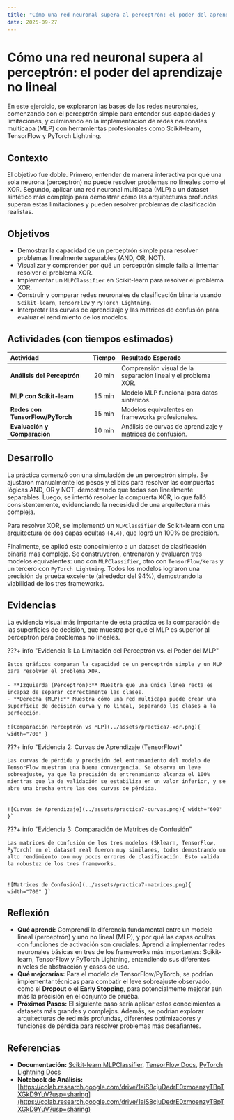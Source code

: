 ```yaml
---
title: "Cómo una red neuronal supera al perceptrón: el poder del aprendizaje no lineal"
date: 2025-09-27
---
```


# Cómo una red neuronal supera al perceptrón: el poder del aprendizaje no lineal

En este ejercicio, se exploraron las bases de las redes neuronales, comenzando con el perceptrón simple para entender sus capacidades y limitaciones, y culminando en la implementación de redes neuronales multicapa (MLP) con herramientas profesionales como Scikit-learn, TensorFlow y PyTorch Lightning.

## Contexto
El objetivo fue doble. Primero, entender de manera interactiva por qué una sola neurona (perceptrón) no puede resolver problemas no lineales como el XOR. Segundo, aplicar una red neuronal multicapa (MLP) a un dataset sintético más complejo para demostrar cómo las arquitecturas profundas superan estas limitaciones y pueden resolver problemas de clasificación realistas.

## Objetivos
- Demostrar la capacidad de un perceptrón simple para resolver problemas linealmente separables (AND, OR, NOT).
- Visualizar y comprender por qué un perceptrón simple falla al intentar resolver el problema XOR.
- Implementar un `MLPClassifier` en Scikit-learn para resolver el problema XOR.
- Construir y comparar redes neuronales de clasificación binaria usando `Scikit-learn`, `TensorFlow` y `PyTorch Lightning`.
- Interpretar las curvas de aprendizaje y las matrices de confusión para evaluar el rendimiento de los modelos.

## Actividades (con tiempos estimados)

| Actividad | Tiempo | Resultado Esperado |
| :--- | :---: | :--- |
| **Análisis del Perceptrón** | 20 min | Comprensión visual de la separación lineal y el problema XOR. |
| **MLP con Scikit-learn** | 15 min | Modelo MLP funcional para datos sintéticos. |
| **Redes con TensorFlow/PyTorch**| 15 min | Modelos equivalentes en frameworks profesionales. |
| **Evaluación y Comparación** | 10 min | Análisis de curvas de aprendizaje y matrices de confusión. |

## Desarrollo
La práctica comenzó con una simulación de un perceptrón simple. Se ajustaron manualmente los pesos y el bias para resolver las compuertas lógicas AND, OR y NOT, demostrando que todas son linealmente separables. Luego, se intentó resolver la compuerta XOR, lo que falló consistentemente, evidenciando la necesidad de una arquitectura más compleja.

Para resolver XOR, se implementó un `MLPClassifier` de Scikit-learn con una arquitectura de dos capas ocultas `(4,4)`, que logró un 100% de precisión.

Finalmente, se aplicó este conocimiento a un dataset de clasificación binaria más complejo. Se construyeron, entrenaron y evaluaron tres modelos equivalentes: uno con `MLPClassifier`, otro con `TensorFlow/Keras` y un tercero con `PyTorch Lightning`. Todos los modelos lograron una precisión de prueba excelente (alrededor del 94%), demostrando la viabilidad de los tres frameworks.

## Evidencias
La evidencia visual más importante de esta práctica es la comparación de las superficies de decisión, que muestra por qué el MLP es superior al perceptrón para problemas no lineales.

???+ info "Evidencia 1: La Limitación del Perceptrón vs. el Poder del MLP"

    Estos gráficos comparan la capacidad de un perceptrón simple y un MLP para resolver el problema XOR.
    
    - **Izquierda (Perceptrón):** Muestra que una única línea recta es incapaz de separar correctamente las clases.
    - **Derecha (MLP):** Muestra cómo una red multicapa puede crear una superficie de decisión curva y no lineal, separando las clases a la perfección.

    ![Comparación Perceptrón vs MLP](../assets/practica7-xor.png){ width="700" }

???+ info "Evidencia 2: Curvas de Aprendizaje (TensorFlow)"

    Las curvas de pérdida y precisión del entrenamiento del modelo de TensorFlow muestran una buena convergencia. Se observa un leve sobreajuste, ya que la precisión de entrenamiento alcanza el 100% mientras que la de validación se estabiliza en un valor inferior, y se abre una brecha entre las dos curvas de pérdida.

    
    ![Curvas de Aprendizaje](../assets/practica7-curvas.png){ width="600" }`
    
???+ info "Evidencia 3: Comparación de Matrices de Confusión"

    Las matrices de confusión de los tres modelos (Sklearn, TensorFlow, PyTorch) en el dataset real fueron muy similares, todas demostrando un alto rendimiento con muy pocos errores de clasificación. Esto valida la robustez de los tres frameworks.
    
    
    ![Matrices de Confusión](../assets/practica7-matrices.png){ width="700" }`

## Reflexión
- **Qué aprendí:** Comprendí la diferencia fundamental entre un modelo lineal (perceptrón) y uno no lineal (MLP), y por qué las capas ocultas con funciones de activación son cruciales. Aprendí a implementar redes neuronales básicas en tres de los frameworks más importantes: Scikit-learn, TensorFlow y PyTorch Lightning, entendiendo sus diferentes niveles de abstracción y casos de uso.
- **Qué mejorarías:** Para el modelo de TensorFlow/PyTorch, se podrían implementar técnicas para combatir el leve sobreajuste observado, como el **Dropout** o el **Early Stopping**, para potencialmente mejorar aún más la precisión en el conjunto de prueba.
- **Próximos Pasos:** El siguiente paso sería aplicar estos conocimientos a datasets más grandes y complejos. Además, se podrían explorar arquitecturas de red más profundas, diferentes optimizadores y funciones de pérdida para resolver problemas más desafiantes.

## Referencias
- **Documentación:** [Scikit-learn MLPClassifier](https://scikit-learn.org/stable/modules/generated/sklearn.neural_network.MLPClassifier.html), [TensorFlow Docs](https://www.tensorflow.org/api_docs), [PyTorch Lightning Docs](https://lightning.ai/docs/pytorch/stable/)
- **Notebook de Análisis:** [https://colab.research.google.com/drive/1aiS8cjuDedrE0xmoenzyTBpTXGkD9YuV?usp=sharing](https://colab.research.google.com/drive/1aiS8cjuDedrE0xmoenzyTBpTXGkD9YuV?usp=sharing)
